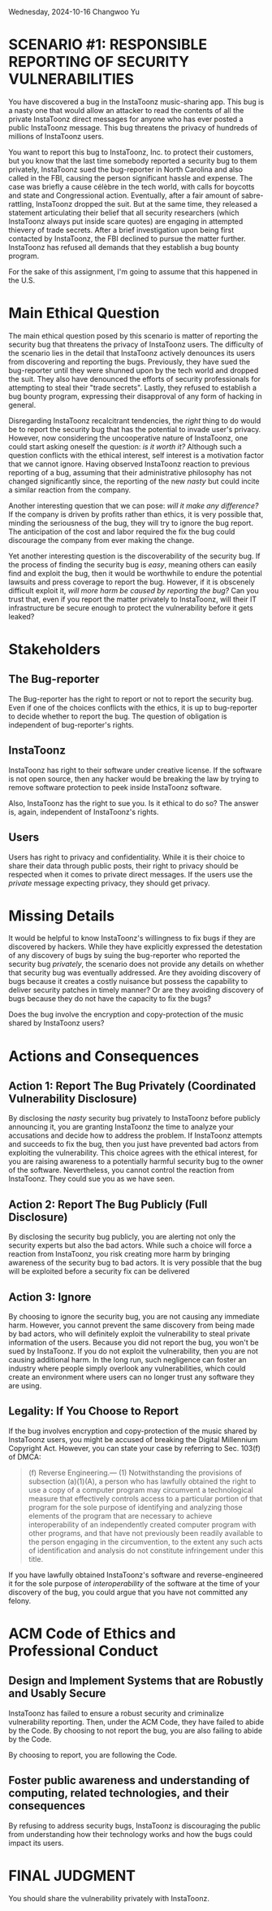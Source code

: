 Wednesday, 2024-10-16
Changwoo Yu  

SCENARIO #1: RESPONSIBLE REPORTING OF SECURITY VULNERABILITIES 
===============================================================

You have discovered a bug in the InstaToonz music-sharing app. This bug is a nasty one that would allow an attacker to read the contents of all the private InstaToonz direct messages for anyone who has ever posted a public InstaToonz message. This bug threatens the privacy of hundreds of millions of InstaToonz users.

You want to report this bug to InstaToonz, Inc. to protect their customers, but you know that the last time somebody reported a security bug to them privately, InstaToonz sued the bug-reporter in North Carolina and also called in the FBI, causing the person significant hassle and expense. The case was briefly a cause célèbre in the tech world, with calls for boycotts and state and Congressional action. Eventually, after a fair amount of sabre-rattling, InstaToonz dropped the suit. But at the same time, they released a statement articulating their belief that all security researchers (which InstaToonz always put inside scare quotes) are engaging in attempted thievery of trade secrets. After a brief investigation upon being first contacted by InstaToonz, the FBI declined to pursue the matter further. InstaToonz has refused all demands that they establish a bug bounty program.

For the sake of this assignment, I'm going to assume that this happened in the U.S.

Main Ethical Question
=====================

The main ethical question posed by this scenario is matter of reporting the security bug that threatens the privacy of InstaToonz users. The difficulty of the scenario lies in the detail that InstaToonz actively denounces its users from discovering and reporting the bugs. Previously, they have sued the bug-reporter until they were shunned upon by the tech world and dropped the suit. They also have denounced the efforts of security professionals for attempting to steal their "trade secrets". Lastly, they refused to establish a bug bounty program, expressing their disapproval of any form of hacking in general. 

Disregarding InstaToonz recalcitrant tendencies, the *right* thing to do would be to report the security bug that has the potential to invade user's privacy. However, now considering the uncooperative nature of InstaToonz, one could start asking oneself the question: *is it worth it?* Although such a question conflicts with the ethical interest, self interest is a motivation factor that we cannot ignore. Having observed InstaToonz reaction to previous reporting of a bug, assuming that their administrative philosophy has not changed significantly since, the reporting of the new *nasty* but could incite a similar reaction from the company. 

Another interesting question that we can pose: *will it make any difference?* If the company is driven by profits rather than ethics, it is very possible that, minding the seriousness of the bug, they will try to ignore the bug report. The anticipation of the cost and labor required the fix the bug could discourage the company from ever making the change. 

Yet another interesting question is the discoverability of the security bug. If the process of finding the security bug is *easy*, meaning others can easily find and exploit the bug, then it would be worthwhile to endure the potential lawsuits and press coverage to report the bug. However, if it is obscenely difficult exploit it, *will more harm be caused by reporting the bug?* Can you trust that, even if you report the matter privately to InstaToonz, will their IT infrastructure be secure enough to protect the vulnerability before it gets leaked?  

Stakeholders
============

The Bug-reporter
----------------

The Bug-reporter has the right to report or not to report the security bug. Even if one of the choices conflicts with the ethics, it is up to bug-reporter to decide whether to report the bug. The question of obligation is independent of bug-reporter's rights.

InstaToonz
----------

InstaToonz has right to their software under creative license. If the software is not open source, then any hacker would be breaking the law by trying to remove software protection to peek inside InstaToonz software. 

Also, InstaToonz has the right to sue you. Is it ethical to do so? The answer is, again, independent of InstaToonz's rights. 

Users
-----

Users has right to privacy and confidentiality. While it is their choice to share their data through public posts, their right to privacy should be respected when it comes to private direct messages. If the users use the *private* message expecting privacy, they should get privacy.

Missing Details
===============

It would be helpful to know InstaToonz's willingness to fix bugs if they are discovered by hackers. While they have explicitly expressed the detestation of any discovery of bugs by suing the bug-reporter who reported the security bug *privately*, the scenario does not provide any details on whether that security bug was eventually addressed. Are they avoiding discovery of bugs because it creates a costly nuisance but possess the capability to deliver security patches in timely manner? Or are they avoiding discovery of bugs because they do not have the capacity to fix the bugs? 

Does the bug involve the encryption and copy-protection of the music shared by InstaToonz users? 

Actions and Consequences
========================

Action 1: Report The Bug Privately (Coordinated Vulnerability Disclosure)
-------------------------------------------------------------------------

By disclosing the *nasty* security bug privately to InstaToonz before publicly announcing it, you are granting InstaToonz the time to analyze your accusations and decide how to address the problem. If InstaToonz attempts and succeeds to fix the bug, then you just have prevented bad actors from exploiting the vulnerability. This choice agrees with the ethical interest, for you are raising awareness to a potentially harmful security bug to the owner of the software. Nevertheless, you cannot control the reaction from InstaToonz. They could sue you as we have seen.

Action 2: Report The Bug Publicly (Full Disclosure)
---------------------------------------------------

By disclosing the security bug publicly, you are alerting not only the security experts but also the bad actors. While such a choice will force a reaction from InstaToonz, you risk creating more harm by bringing awareness of the security bug to bad actors. It is very possible that the bug will be exploited before a security fix can be delivered

Action 3: Ignore
----------------

By choosing to ignore the security bug, you are not causing any immediate harm. However, you cannot 
prevent the same discovery from being made by bad actors, who will definitely exploit the vulnerability to steal private information of the users. Because you did not report the bug, you won't be sued by InstaToonz. If you do not exploit the vulnerability, then you are not causing additional harm. In the long run, such negligence can foster an industry where people simply overlook any vulnerabilities, which could create an environment where users can no longer trust any software they are using. 

Legality: If You Choose to Report
---------------------------------

If the bug involves encryption and copy-protection of the music shared by InstaToonz users, you might be accused of breaking the Digital Millennium Copyright Act. However, you can state your case by referring to Sec. 103(f) of DMCA: 

> (f) Reverse Engineering.— (1) Notwithstanding the provisions of subsection (a)(1)(A), a person who has lawfully obtained the right to use a copy of a computer program may circumvent a technological measure that effectively controls access to a particular portion of that program for the sole purpose of identifying and analyzing those elements of the program that are necessary to achieve interoperability of an independently created computer program with other programs, and that have not previously been readily available to the person engaging in the circumvention, to the extent any such acts of identification and analysis do not constitute infringement under this title. 

If you have lawfully obtained InstaToonz's software and reverse-engineered it for the sole purpose of *interoperability* of the software at the time of your discovery of the bug, you could argue that you have not committed any felony. 

ACM Code of Ethics and Professional Conduct
===========================================

Design and Implement Systems that are Robustly and Usably Secure
----------------------------------------------------------------

InstaToonz has failed to ensure a robust security and criminalize vulnerability reporting. Then, under the ACM Code, they have failed to abide by the Code. By choosing to not report the bug, you are also failing to abide by the Code. 

By choosing to report, you are following the Code.

Foster public awareness and understanding of computing, related technologies, and their consequences
----------------------------------------------------------------------------------------------------

By refusing to address security bugs, InstaToonz is discouraging the public from understanding how their technology works and how the bugs could impact its users.

FINAL JUDGMENT
==============

You should share the vulnerability privately with InstaToonz. 
